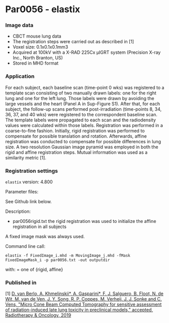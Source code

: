 # Par0056 - elastix

###  Image data

* CBCT mouse lung data
* The registration steps were carried out as described in [1]
* Voxel size: 0.1x0.1x0.1mm3
* Acquired at 100kV with a X-RAD 225Cx µIGRT system (Precision X-ray Inc., North Branton, US)
* Stored in MHD format

###  Application

For each subject, each baseline scan (time-point 0 wks) was registered to a template scan consisting of two manually drawn labels: one for the right lung and one for the left lung. Those labels were drawn by avoiding the large vessels and the heart (Panel A in Sup-Figure S1). After that, for each subject, the follow-up scans performed post-irradiation (time-points 8, 34, 36, 37, and 40 wks) were registered to the correspondent baseline scan. The template labels were propagated to each scan and the radiodensity values were calculated within those labels. Registration was performed in a coarse-to-fine fashion. Initially, rigid registration was performed to compensate for possible translation and rotation. Afterwards, affine registration was conducted to compensate for possible differences in lung size. A two resolution Gaussian image pyramid was employed in both the rigid and affine registration steps. Mutual information was used as a similarity metric [1].

###  Registration settings

`elastix` version: 4.800

Parameter files:

See Github link below.

Description:

* par0056rigid.txt the rigid registration was used to initialize the affine registration in all subjects


A fixed image mask was always used.

Command line call:


    elastix -f FixedImage_i.mhd -m MovingImage_j.mhd -fMask FixedImageMask_i -p par0056.txt -out outputdir


with:  = one of {rigid, affine}

###  Published in

[1] [D. van Berlo, A. Khmelinskii*, A. Gasparini*, F. J. Salguero, B. Floot, N. de Wit, M. van de Ven, J. Y. Song, R. P. Coppes, M. Verheij, J. J. Sonke and C. Vens, "Micro Cone Beam Computed Tomography for sensitive assessment of radiation-induced late lung toxicity in preclinical models," accepted, Radiotherapy & Oncology, 2019](https://www.sciencedirect.com/science/article/pii/S0167814019304062?via%3Dihub)
